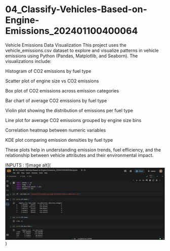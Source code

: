 # 04_Classify-Vehicles-Based-on-Engine-Emissions_202401100400064

Vehicle Emissions Data Visualization
This project uses the vehicle_emissions.csv dataset to explore and visualize patterns in vehicle emissions using Python (Pandas, Matplotlib, and Seaborn). The visualizations include:

Histogram of CO2 emissions by fuel type

Scatter plot of engine size vs CO2 emissions

Box plot of CO2 emissions across emission categories

Bar chart of average CO2 emissions by fuel type

Violin plot showing the distribution of emissions per fuel type

Line plot for average CO2 emissions grouped by engine size bins

Correlation heatmap between numeric variables

KDE plot comparing emission densities by fuel type

These plots help in understanding emission trends, fuel efficiency, and the relationship between vehicle attributes and their environmental impact.

INPUTS :
![image alt](![image alt](https://github.com/Ayush824216/04_Classify-Vehicles-Based-on-Engine-Emissions_202401100400064/blob/a056936ab26ff736f26ac5c4e0d1d20d3d0b58f7/Input_1.jpg))









